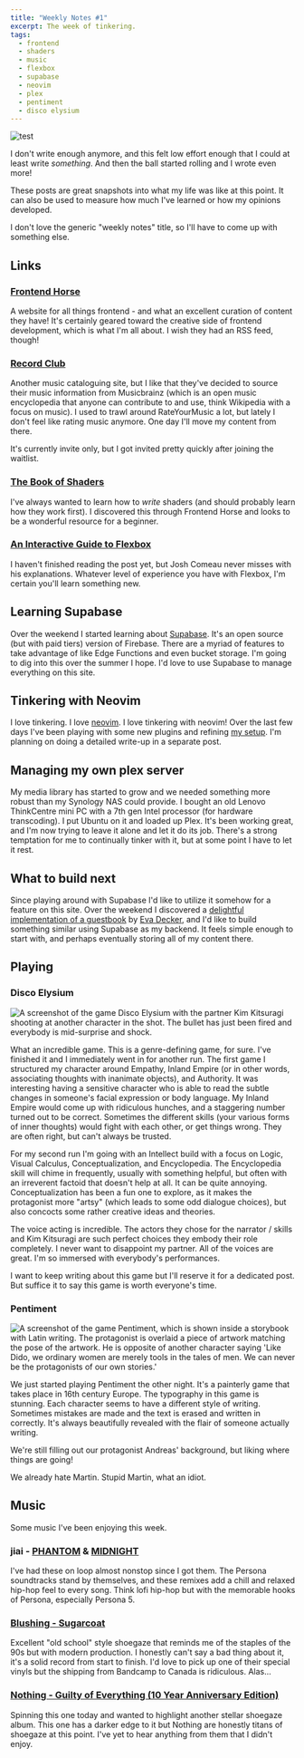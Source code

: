 ```yaml
---
title: "Weekly Notes #1"
excerpt: The week of tinkering.
tags:
  - frontend
  - shaders
  - music
  - flexbox
  - supabase
  - neovim
  - plex
  - pentiment
  - disco elysium
---
```


![test](https://cdn.wonderfulfrog.com/images/ramonadithered.jpg "Our cat Ramona but she's been dithered!")

I don't write enough anymore, and this felt low effort enough that I could at least write _something_. And then the ball started rolling and I wrote even more!

These posts are great snapshots into what my life was like at this point. It can also be used to measure how much I've learned or how my opinions developed.

I don't love the generic "weekly notes" title, so I'll have to come up with something else.

## Links

### [Frontend Horse](https://frontend.horse/)

A website for all things frontend - and what an excellent curation of content they have! It's certainly geared toward the creative side of frontend development, which is what I'm all about. I wish they had an RSS feed, though!

### [Record Club](https://record.club/)

Another music cataloguing site, but I like that they've decided to source their music information from Musicbrainz (which is an open music encyclopedia that anyone can contribute to and use, think Wikipedia with a focus on music). I used to trawl around RateYourMusic a lot, but lately I don't feel like rating music anymore. One day I'll move my content from there.

It's currently invite only, but I got invited pretty quickly after joining the waitlist.

### [The Book of Shaders](https://thebookofshaders.com/)

I've always wanted to learn how to _write_ shaders (and should probably learn how they work first). I discovered this through Frontend Horse and looks to be a wonderful resource for a beginner.

### [An Interactive Guide to Flexbox](https://www.joshwcomeau.com/css/interactive-guide-to-flexbox/)

I haven't finished reading the post yet, but Josh Comeau never misses with his explanations. Whatever level of experience you have with Flexbox, I'm certain you'll learn something new.

## Learning Supabase

Over the weekend I started learning about [Supabase](https://supabase.com/). It's an open source (but with paid tiers) version of Firebase. There are a myriad of features to take advantage of like Edge Functions and even bucket storage. I'm going to dig into this over the summer I hope. I'd love to use Supabase to manage everything on this site.

## Tinkering with Neovim

I love tinkering. I love [neovim](https://neovim.io/). I love tinkering with neovim! Over the last few days I've been playing with some new plugins and refining [my setup](https://github.com/wonderfulfrog/neovim). I'm planning on doing a detailed write-up in a separate post.

## Managing my own plex server

My media library has started to grow and we needed something more robust than my Synology NAS could provide. I bought an old Lenovo ThinkCentre mini PC with a 7th gen Intel processor (for hardware transcoding). I put Ubuntu on it and loaded up Plex. It's been working great, and I'm now trying to leave it alone and let it do its job. There's a strong temptation for me to continually tinker with it, but at some point I have to let it rest.

## What to build next

Since playing around with Supabase I'd like to utilize it somehow for a feature on this site. Over the weekend I discovered a [delightful implementation of a guestbook](https://eva.town/posts/design-outside-the-computer) by [Eva Decker](https://eva.town/), and I'd like to build something similar using Supabase as my backend. It feels simple enough to start with, and perhaps eventually storing all of my content there.

## Playing

### Disco Elysium

![A screenshot of the game Disco Elysium with the partner Kim Kitsuragi shooting at another character in the shot. The bullet has just been fired and everybody is mid-surprise and shock.](https://cdn.wonderfulfrog.com/images/6039889e2f27c47416b8eb4434f07dcfb9c1a42575577c53eeaddfab6dd17809.jpg "Disco Elysium")

What an incredible game. This is a genre-defining game, for sure. I've finished it and I immediately went in for another run. The first game I structured my character around Empathy, Inland Empire (or in other words, associating thoughts with inanimate objects), and Authority. It was interesting having a sensitive character who is able to read the subtle changes in someone's facial expression or body language. My Inland Empire would come up with ridiculous hunches, and a staggering number turned out to be correct. Sometimes the different skills (your various forms of inner thoughts) would fight with each other, or get things wrong. They are often right, but can't always be trusted.

For my second run I'm going with an Intellect build with a focus on Logic, Visual Calculus, Conceptualization, and Encyclopedia. The Encyclopedia skill will chime in frequently, usually with something helpful, but often with an irreverent factoid that doesn't help at all. It can be quite annoying. Conceptualization has been a fun one to explore, as it makes the protagonist more "artsy" (which leads to some odd dialogue choices), but also concocts some rather creative ideas and theories.

The voice acting is incredible. The actors they chose for the narrator / skills and Kim Kitsuragi are such perfect choices they embody their role completely. I never want to disappoint my partner. All of the voices are great. I'm so immersed with everybody's performances.

I want to keep writing about this game but I'll reserve it for a dedicated post. But suffice it to say this game is worth everyone's time.

### Pentiment

![A screenshot of the game Pentiment, which is shown inside a storybook with Latin writing. The protagonist is overlaid a piece of artwork matching the pose of the artwork. He is opposite of another character saying 'Like Dido, we ordinary women are merely tools in the tales of men. We can never be the protagonists of our own stories.'](https://cdn.wonderfulfrog.com/images/pentiment.jpeg "Pentiment")

We just started playing Pentiment the other night. It's a painterly game that takes place in 16th century Europe. The typography in this game is stunning. Each character seems to have a different style of writing. Sometimes mistakes are made and the text is erased and written in correctly. It's always beautifully revealed with the flair of someone actually writing.

We're still filling out our protagonist Andreas' background, but liking where things are going!

We already hate Martin. Stupid Martin, what an idiot.

## Music

Some music I've been enjoying this week.

### jiai - [PHANTOM](https://ajisai.bandcamp.com/album/phantom) & [MIDNIGHT](https://ajisai.bandcamp.com/album/midnight)

I've had these on loop almost nonstop since I got them. The Persona soundtracks stand by themselves, and these remixes add a chill and relaxed hip-hop feel to every song. Think lofi hip-hop but with the memorable hooks of Persona, especially Persona 5.

### [Blushing - Sugarcoat](https://weareblushing.bandcamp.com/album/sugarcoat)

Excellent "old school" style shoegaze that reminds me of the staples of the 90s but with modern production. I honestly can't say a bad thing about it, it's a solid record from start to finish. I'd love to pick up one of their special vinyls but the shipping from Bandcamp to Canada is ridiculous. Alas…

### [Nothing - Guilty of Everything (10 Year Anniversary Edition)](https://nothing.bandcamp.com/album/guilty-of-everything-10-year-anniversary-edition)

Spinning this one today and wanted to highlight another stellar shoegaze album. This one has a darker edge to it but Nothing are honestly titans of shoegaze at this point. I've yet to hear anything from them that I didn't enjoy.

